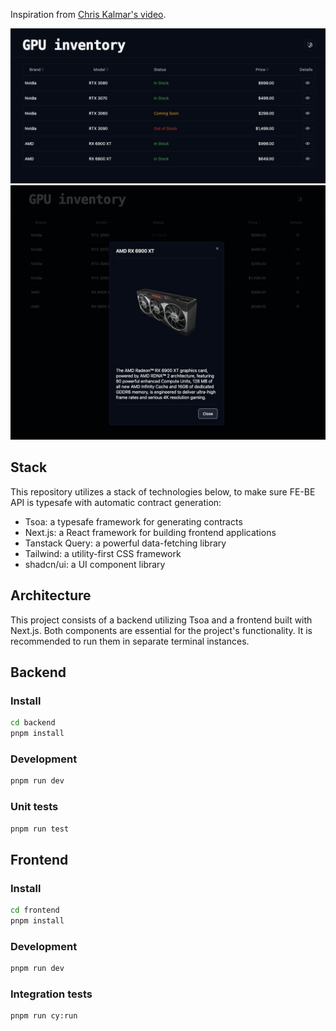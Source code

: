 Inspiration from [Chris Kalmar's video](https://www.youtube.com/watch?v=AVT0FUKcvvk&ab_channel=ChrisKalmar).

![Screenshot](screenshot-1.png)
![Screenshot](screenshot-2.png)

## Stack

This repository utilizes a stack of technologies below, to make sure FE-BE API is typesafe with automatic contract generation:

- Tsoa: a typesafe framework for generating contracts
- Next.js: a React framework for building frontend applications
- Tanstack Query: a powerful data-fetching library
- Tailwind: a utility-first CSS framework
- shadcn/ui: a UI component library

## Architecture

This project consists of a backend utilizing Tsoa and a frontend built with Next.js. Both components are essential for the project's functionality. It is recommended to run them in separate terminal instances.

## Backend

### Install

```bash
cd backend
pnpm install
```

### Development

```bash
pnpm run dev
```

### Unit tests

```bash
pnpm run test
```

## Frontend

### Install

```bash
cd frontend
pnpm install
```

### Development

```bash
pnpm run dev
```

### Integration tests

```bash
pnpm run cy:run
```
